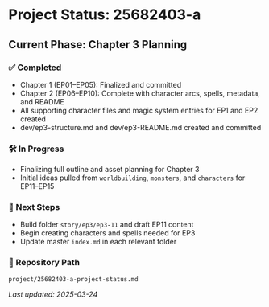 # Project Status: 25682403-a

## Current Phase: Chapter 3 Planning

### ✅ Completed
- Chapter 1 (EP01–EP05): Finalized and committed
- Chapter 2 (EP06–EP10): Complete with character arcs, spells, metadata, and README
- All supporting character files and magic system entries for EP1 and EP2 created
- dev/ep3-structure.md and dev/ep3-README.md created and committed

### 🛠️ In Progress
- Finalizing full outline and asset planning for Chapter 3
- Initial ideas pulled from `worldbuilding`, `monsters`, and `characters` for EP11–EP15

### 📌 Next Steps
- Build folder `story/ep3/ep3-11` and draft EP11 content
- Begin creating characters and spells needed for EP3
- Update master `index.md` in each relevant folder

### 📂 Repository Path
`project/25682403-a-project-status.md`

_Last updated: 2025-03-24_